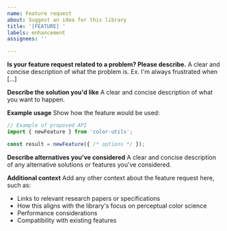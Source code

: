 ```yaml
---
name: Feature request
about: Suggest an idea for this library
title: '[FEATURE] '
labels: enhancement
assignees: ''

---
```


**Is your feature request related to a problem? Please describe.**
A clear and concise description of what the problem is. Ex. I'm always frustrated when [...]

**Describe the solution you'd like**
A clear and concise description of what you want to happen.

**Example usage**
Show how the feature would be used:

```javascript
// Example of proposed API
import { newFeature } from 'color-utils';

const result = newFeature({ /* options */ });
```

**Describe alternatives you've considered**
A clear and concise description of any alternative solutions or features you've considered.

**Additional context**
Add any other context about the feature request here, such as:
- Links to relevant research papers or specifications
- How this aligns with the library's focus on perceptual color science
- Performance considerations
- Compatibility with existing features